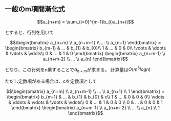 ## 一般のm項間漸化式

```math
a_{n+m} = \sum_{i=0}^{m-1}b_{i}a_{n+i}
```
とすると、行列を用いて

```math
\begin{bmatrix}
a_{n+m} \\
a_{n+m-1} \\
... \\
a_{n+1}
\end{bmatrix}
=
\begin{bmatrix}
b_{m-1} & ... & b_{1} & b_{0}\\
1 & ... & 0 & 0\\
\vdots & \ddots & \vdots & \vdots\\
0 & ... & 1 & 0
\end{bmatrix}
\begin{bmatrix}
a_{n+m-1} \\
a_{n+m-2} \\
... \\
a_{n}
\end{bmatrix}
```
となり、この行列をn乗することで$a_{n+m}$が求まる。
計算量は$O(m^3logn)$

ただし定数項がある場合は、cを定数項として
```math
\begin{bmatrix}
a_{n+m} \\
a_{n+m-1} \\
... \\
a_{n+1} \\
1
\end{bmatrix}
=
\begin{bmatrix}
b_{m-1} & ... & b_{1} & b_{0} & c\\
1 & ... & 0 & 0 & 0\\
\vdots & \ddots & \vdots & \vdots & \vdots\\
0 & ... & 1 & 0 & 0 \\
0 & ... & 0 & 0 & 1
\end{bmatrix}
\begin{bmatrix}
a_{n+m-1} \\
a_{n+m-2} \\
... \\
a_{n} \\
1
\end{bmatrix}
```
